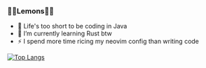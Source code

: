 ### 🍋🍋Lemons🍋🍋
- 💬 Life's too short to be coding in Java
- 🌱 I’m currently learning Rust btw
- ⚡ I spend more time ricing my neovim config than writing code

[![Top Langs](https://github-readme-stats.vercel.app/api/top-langs/?username=joeldotdias&layout=compact)](https://github.com/joeldotdias/github-readme-stats&layout=compact)
